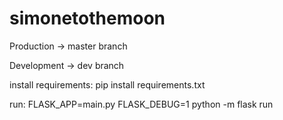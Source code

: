 # simonetothemoon

Production -> master branch

Development -> dev branch

install requirements:
pip install requirements.txt

run:
  FLASK_APP=main.py FLASK_DEBUG=1 python -m flask run

  

